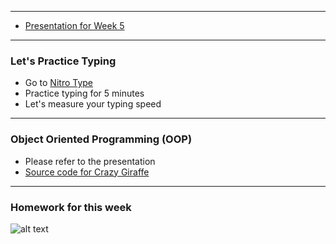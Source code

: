* * *

* [Presentation for Week 5](https://docs.google.com/presentation/d/1FUcFb78FCY9WI3JxZdZJAR-JmhqIJ4gZu3GnRlptivg/edit?usp=sharing)


* * *

### Let's Practice Typing
- Go to [Nitro Type](https://www.nitrotype.com)
- Practice typing for 5 minutes
- Let's measure your typing speed

* * *

### Object Oriented Programming (OOP)

- Please refer to the presentation
- [Source code for Crazy Giraffe](https://github.com/geekdojo-io/python-programming/blob/master/lecture5/crazygiraffe.py)

* * *

### Homework for this week
![alt text](https://d37rfi63g2olb3.cloudfront.net/wp-content/uploads/2018/02/11133753/python_week5_homework.png)
